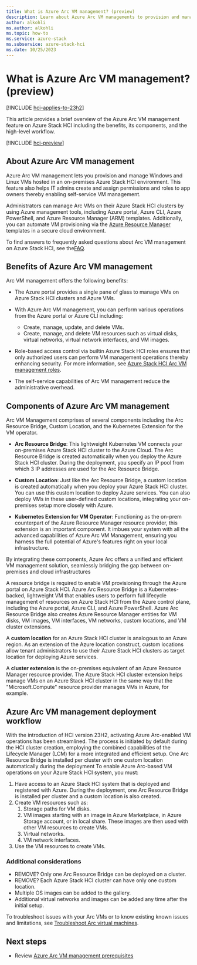 ```yaml
---
title: What is Azure Arc VM management? (preview)
description: Learn about Azure Arc VM managements to provision and manage on-premises Windows and Linux virtual machines (VMs) running on Azure Stack HCI clusters (preview).
author: alkohli
ms.author: alkohli
ms.topic: how-to
ms.service: azure-stack
ms.subservice: azure-stack-hci
ms.date: 10/25/2023
---
```


# What is Azure Arc VM management? (preview)

[!INCLUDE [hci-applies-to-23h2](../../includes/hci-applies-to-23h2.md)]

This article provides a brief overview of the Azure Arc VM management feature on Azure Stack HCI including the benefits, its components, and the high-level workflow.  

[!INCLUDE [hci-preview](../../includes/hci-preview.md)]

## About Azure Arc VM management
 
Azure Arc VM management lets you provision and manage Windows and Linux VMs hosted in an on-premises Azure Stack HCI environment. This feature also helps IT admins create and assign permissions and roles to app owners thereby enabling self-service VM management. 

Administrators can manage Arc VMs on their Azure Stack HCI clusters by using Azure management tools, including Azure portal, Azure CLI, Azure PowerShell, and Azure Resource Manager (ARM) templates. Additionally, you can automate VM provisioning via the [Azure Resource Manager](/azure/azure-resource-manager/management/overview) templates in a secure cloud environment.

To find answers to frequently asked questions about Arc VM management on Azure Stack HCI, see the[FAQ](./azure-arc-vms-faq.yml).

## Benefits of Azure Arc VM management

Arc VM management offers the following benefits:

- The Azure portal provides a single pane of glass to manage VMs on Azure Stack HCI clusters and Azure VMs.
- With Azure Arc VM management, you can perform various operations from the Azure portal or Azure CLI including:

  - Create, manage, update, and delete VMs.
  - Create, manage, and delete VM resources such as virtual disks, virtual networks, virtual network interfaces, and VM images.

- Role-based access control via builtin Azure Stack HCI roles ensures that only authorized users can perform VM management operations thereby enhancing security. For more information, see [Azure Stack HCI Arc VM management roles](./assign-vm-rbac-roles.md).
- The self-service capabilities of Arc VM management reduce the administrative overhead.

## Components of Azure Arc VM management


Arc VM Management comprises of several components including the Arc Resource Bridge, Custom Location, and the Kubernetes Extension for the VM operator. 

- **Arc Resource Bridge**: This lightweight Kubernetes VM connects your on-premises Azure Stack HCI cluster to the Azure Cloud. The Arc Resource Bridge is created automatically when you deploy the Azure Stack HCI cluster. During the deployment, you specify an IP pool from which 3 IP addresses are used for the Arc Resource Bridge.

- **Custom Location**: Just like the Arc Resource Bridge, a custom location is created automatically when you deploy your Azure Stack HCI cluster. You can use this custom location to deploy Azure services. You can also deploy VMs in these user-defined custom locations, integrating your on-premises setup more closely with Azure. 

- **Kubernetes Extension for VM Operator**: Functioning as the on-prem counterpart of the Azure Resource Manager resource provider, this extension is an important component. It imbues your system with all the advanced capabilities of Azure Arc VM Management, ensuring you harness the full potential of Azure's features right on your local infrastructure. 

By integrating these components, Azure Arc offers a unified and efficient VM management solution, seamlessly bridging the gap between on-premises and cloud infrastructures

A resource bridge is required to enable VM provisioning through the Azure portal on Azure Stack HCI. Azure Arc Resource Bridge is a Kubernetes-backed, lightweight VM that enables users to perform full lifecycle management of resources on Azure Stack HCI from the Azure control plane, including the Azure portal, Azure CLI, and Azure PowerShell. Azure Arc Resource Bridge also creates Azure Resource Manager entities for VM disks, VM images, VM interfaces, VM networks, custom locations, and VM cluster extensions.

  
    
A **custom location** for an Azure Stack HCI cluster is analogous to an Azure region. As an extension of the Azure location construct, custom locations allow tenant administrators to use their Azure Stack HCI clusters as target location for deploying Azure services.

A **cluster extension** is the on-premises equivalent of an Azure Resource Manager resource provider. The Azure Stack HCI cluster extension helps manage VMs on an Azure Stack HCI cluster in the same way that the "Microsoft.Compute" resource provider manages VMs in Azure, for example.


## Azure Arc VM management deployment workflow

With the introduction of HCI version 23H2, activating Azure Arc-enabled VM operations has been streamlined. The process is initiated by default during the HCI cluster creation, employing the combined capabilities of the Lifecycle Manager (LCM) for a more integrated and efficient setup. One Arc Resource Bridge is installed per cluster with one custom location automatically during the deployment
To enable Azure Arc-based VM operations on your Azure Stack HCI system, you must:

1. Have access to an Azure Stack HCI system that is deployed and registered with Azure. During the deployment, one Arc Resource Bridge is installed per cluster and a custom location is also created.
1. Create VM resources such as:
    1. Storage paths for VM disks.
    1. VM images starting with an image in Azure Marketplace, in Azure Storage account, or in local share. These images are then used with other VM resources to create VMs.
    1. Virtual networks.  
    1. VM network interfaces.
1. Use the VM resources to create VMs.


### Additional considerations

- REMOVE? Only one Arc Resource Bridge can be deployed on a cluster.
- REMOVE? Each Azure Stack HCI cluster can have only one custom location.
- Multiple OS images can be added to the gallery.
- Additional virtual networks and images can be added any time after the initial setup.




To troubleshoot issues with your Arc VMs or to know existing known issues and limitations, see [Troubleshoot Arc virtual machines](troubleshoot-arc-enabled-vms.md).

## Next steps

- Review [Azure Arc VM management prerequisites](azure-arc-vm-management-prerequisites.md)
